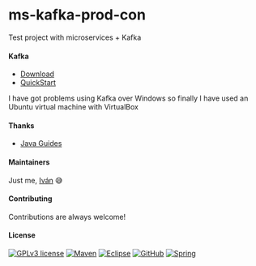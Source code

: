 # ms-kafka-prod-con

Test project with microservices + Kafka 

#### Kafka

   - [Download](https://www.apache.org/dyn/closer.cgi?path=/kafka/3.5.0/kafka_2.13-3.5.0.tgz)
   - [QuickStart](https://kafka.apache.org/quickstart)
   
   I have got problems using Kafka over Windows so finally I have used an Ubuntu virtual machine with VirtualBox


#### Thanks

   - [Java Guides](https://www.youtube.com/playlist?list=PLGRDMO4rOGcNLwoack4ZiTyewUcF6y6BU)


#### Maintainers

Just me, [Iván](https://github.com/Ivan-Montes) :sweat_smile:


#### Contributing

Contributions are always welcome! 


#### License

[![GPLv3 license](https://img.shields.io/badge/License-GPLv3-blue.svg)](https://choosealicense.com/licenses/gpl-3.0/)
[![Maven](https://badgen.net/badge/icon/maven?icon=maven&label)](https://https://maven.apache.org/)
[![Eclipse](https://badgen.net/badge/icon/eclipse?icon=eclipse&label)](https://https://eclipse.org/)
[![GitHub](https://badgen.net/badge/icon/github?icon=github&label)](https://github.com)
[![Spring](https://img.shields.io/badge/spring-blue?logo=Spring&logoColor=white)](https://spring.io)